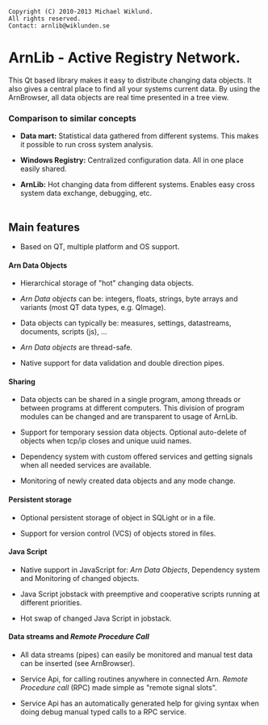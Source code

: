     Copyright (C) 2010-2013 Michael Wiklund.
    All rights reserved.
    Contact: arnlib@wiklunden.se

# ArnLib - Active Registry Network.

This Qt based library makes it easy to distribute changing data objects. It also gives a
central place to find all your systems current data. By using the ArnBrowser, all data
objects are real time presented in a tree view.

### Comparison to similar concepts

* **Data mart:** Statistical data gathered from different systems. This makes it possible
to run cross system analysis.

* **Windows Registry:** Centralized configuration data. All in one place easily shared.

* **ArnLib:** Hot changing data from different systems. Enables easy cross system data
exchange, debugging, etc.
<Br><Br>


## Main features

* Based on QT, multiple platform and OS support.

#### Arn Data Objects

* Hierarchical storage of "hot" changing data objects.

* _Arn Data objects_ can be: integers, floats, strings, byte arrays and variants
(most QT data types, e.g. QImage).

* Data objects can typically be: measures, settings, datastreams, documents, scripts (js), ...

* _Arn Data objects_ are thread-safe.

* Native support for data validation and double direction pipes.

#### Sharing

* Data objects can be shared in a single program, among threads or between programs at
different computers. This division of program modules can be changed and are transparent
to usage of ArnLib.

* Support for temporary session data objects.
Optional auto-delete of objects when tcp/ip closes and unique uuid names.

* Dependency system with custom offered services and getting signals when all needed services
are available.

* Monitoring of newly created data objects and any mode change.

#### Persistent storage

* Optional persistent storage of object in SQLight or in a file.

* Support for version control (VCS) of objects stored in files.

#### Java Script

* Native support in JavaScript for: _Arn Data Objects_, Dependency system and
Monitoring of changed objects.

* Java Script jobstack with preemptive and cooperative scripts running at different priorities.

* Hot swap of changed Java Script in jobstack.

#### Data streams and _Remote Procedure Call_

* All data streams (pipes) can easily be monitored and manual test data can be inserted
(see ArnBrowser).

* Service Api, for calling routines anywhere in connected Arn.
_Remote Procedure call_ (RPC) made simple as "remote signal slots".

* Service Api has an automatically generated help for giving syntax when doing debug manual
typed calls to a RPC service.
